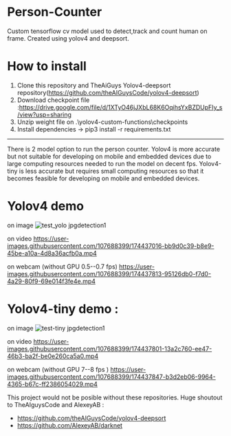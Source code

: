 # Person-Counter
Custom tensorflow cv model used to detect,track and count human on frame. Created using yolov4 and deepsort.


# How to install
  1. Clone this repository and TheAiGuys Yolov4-deepsort repository(https://github.com/theAIGuysCode/yolov4-deepsort)
  2. Download checkpoint file :https://drive.google.com/file/d/1XTyO46jJXbL68K6OqihsYxBZDUpFIy_s/view?usp=sharing
  3. Unzip weight file on .\yolov4-custom-functions\checkpoints
  4. Install dependencies -> pip3 install -r requirements.txt

---
There is 2 model option to run the person counter. Yolov4 is more accurate but not suitable for developing on mobile and embedded devices due to large computing resources needed to run the model on decent fps. Yolov4-tiny is less accurate but requires small computing resources so that it becomes feasible for developing on mobile and embedded devices.

# Yolov4 demo

on image
![test_yolo jpgdetection1](https://user-images.githubusercontent.com/107688399/174437009-6c059de9-11b4-494e-b906-9579d079eee0.png)

  
on video
https://user-images.githubusercontent.com/107688399/174437016-bb9d0c39-b8e9-45be-a10a-4d8a36acfb0a.mp4


on webcam (without GPU 0.5--0.7 fps)
https://user-images.githubusercontent.com/107688399/174437813-95126db0-f7d0-4a29-80f9-69e014f3fe4e.mp4



# Yolov4-tiny demo : 

on image
![test-tiny jpgdetection1](https://user-images.githubusercontent.com/107688399/174437039-be50b2e7-3a8d-435b-b69a-0c738d93b523.png)

on video
https://user-images.githubusercontent.com/107688399/174437801-13a2c760-ee47-46b3-ba2f-be0e260ca5a0.mp4


on webcam (without GPU 7--8 fps )
https://user-images.githubusercontent.com/107688399/174437847-b3d2eb06-9964-4365-b67c-ff2386054029.mp4



This project would not be posible without these repositories. Huge shoutout to TheAIguysCode and AlexeyAB :
 - https://github.com/theAIGuysCode/yolov4-deepsort
 - https://github.com/AlexeyAB/darknet
  
